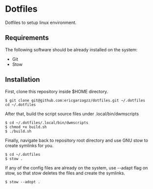 # Dotfiles

Dotfiles to setup linux environment.

## Requirements

The following software should be already installed on the system:

- Git
- Stow

## Installation

First, clone this repository inside $HOME directory.

```
$ git clone git@github.com:ericgarzagzz/dotfiles.git ~/.dotfiles
cd ~/.dotfiles
```

After that, build the script source files under .local/bin/dwmscripts

```
$ cd ~/.dotfiles/.local/bin/dwmscripts
$ chmod +x build.sh
$ ./build.sh
```

Finally, navigate back to repository root directory and use GNU stow to create symlinks for you.

```
$ cd ~/.dotfiles
$ stow .
```

If any of the config files are already on the system, use --adapt flag on stow, so that stow deletes the files and create the symlinks.

```
$ stow --adopt .
```
